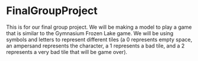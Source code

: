 # FinalGroupProject
This is for our final group project. We will be making a model to play a game that is similar to the Gymnasium Frozen Lake game. We will be using symbols and letters to represent different tiles (a 0 represents empty space, an ampersand represents the character, a 1 represents a bad tile, and a 2 represents a very bad tile that will be game over).
